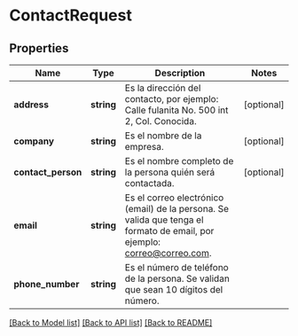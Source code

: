 # ContactRequest

## Properties
Name | Type | Description | Notes
------------ | ------------- | ------------- | -------------
**address** | **string** | Es la dirección del contacto, por ejemplo: Calle fulanita No. 500 int 2, Col. Conocida. | [optional] 
**company** | **string** | Es el nombre de la empresa. | [optional] 
**contact_person** | **string** | Es el nombre completo de la persona quién será contactada. | [optional] 
**email** | **string** | Es el correo electrónico (email) de la persona. Se valida que tenga el formato de email, por ejemplo: correo@correo.com. | 
**phone_number** | **string** | Es el número de teléfono de la persona. Se validan que sean 10 dígitos del número. | 

[[Back to Model list]](../../README.md#documentation-for-models) [[Back to API list]](../../README.md#documentation-for-api-endpoints) [[Back to README]](../../README.md)


